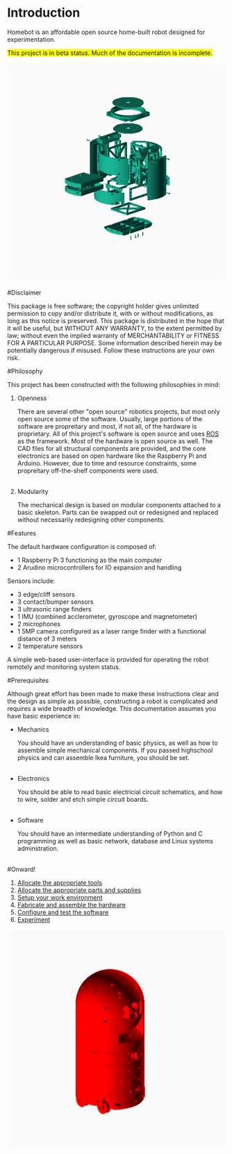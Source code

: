 Introduction
============

Homebot is an affordable open source home-built robot designed for experimentation.

<span style="background-color: #FFFF00">This project is in beta status. Much of the documentation is incomplete.</span>

![Exploded](img/exploded.png)

#Disclaimer

This package is free software; the copyright holder gives unlimited permission to copy and/or distribute it, with or without modifications, as long as this notice is preserved. This package is distributed in the hope that it will be useful, but WITHOUT ANY WARRANTY, to the extent permitted by law; without even the implied warranty of MERCHANTABILITY or FITNESS FOR A PARTICULAR PURPOSE. Some information described herein may be potentially dangerous if misused. Follow these instructions are your own risk.

#Philosophy

This project has been constructed with the following philosophies in mind:

1. Openness
 
    There are several other "open source" robotics projects, but most only open source some of the software. Usually, large portions of the software are propreitary and most, if not all, of the hardware is proprietary. All of this project's software is open source and uses [ROS](http://www.ros.org/) as the framework. Most of the hardware is open source as well. The CAD files for all structural components are provided, and the core electronics are based on open hardware like the Raspberry Pi and Arduino. However, due to time and resource constraints, some propreitary off-the-shelf components were used.<br/><br/>

2. Modularity

    The mechanical design is based on modular components attached to a basic skeleton. Parts can be swapped out or redesigned and replaced without necessarily redesigning other components. 

#Features

The default hardware configuration is composed of:

* 1 Raspberry Pi 3 functioning as the main computer
* 2 Arudino microcontrollers for IO expansion and handling

Sensors include:

* 3 edge/cliff sensors
* 3 contact/bumper sensors
* 3 ultrasonic range finders
* 1 IMU (combined acclerometer, gyroscope and magnetometer)
* 2 microphones
* 1 5MP camera configured as a laser range finder with a functional distance of 3 meters
* 2 temperature sensors

A simple web-based user-interface is provided for operating the robot remotely and monitoring system status.

#Prerequisites

Although great effort has been made to make these instructions clear and the design as simple as possible, constructing a robot is complicated and requires a wide breadth of knowledge. This documentation assumes you have basic experience in:

* Mechanics

    You should have an understanding of basic physics, as well as how to assemble simple mechanical components. If you passed highschool physics and can assemble Ikea furniture, you should be set.<br/><br/>

* Electronics

    You should be able to read basic electricial circuit schematics, and how to wire, solder and etch simple circuit boards.<br/><br/>

* Software

    You should have an intermediate understanding of Python and C programming as well as basic network, database and Linux systems adminstration.<br/><br/>

#Onward!

1. [Allocate the appropriate tools](tools.md)
2. [Allocate the appropriate parts and supplies](parts.md)
3. [Setup your work environment](setup.md)
4. [Fabricate and assemble the hardware](hardware.md)
5. [Configure and test the software](software.md)
6. [Experiment](experiment.md)

![Layout](img/layout.png)
